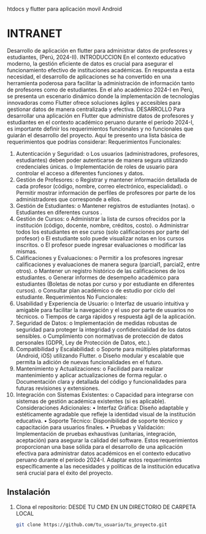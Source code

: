 htdocs y flutter para aplicación movil Android

# INTRANET

Desarrollo de aplicación en flutter para administrar datos de profesores
y estudiantes, (Perú, 2024-II).
INTRODUCCION
En el contexto educativo moderno, la gestión eficiente de datos es crucial para
asegurar el funcionamiento efectivo de instituciones académicas. En respuesta a
esta necesidad, el desarrollo de aplicaciones se ha convertido en una herramienta
poderosa para facilitar la administración de información tanto de profesores como
de estudiantes. En el año académico 2024-I en Perú, se presenta un escenario
dinámico donde la implementación de tecnologías innovadoras como Flutter
ofrece soluciones ágiles y accesibles para gestionar datos de manera centralizada
y efectiva.
DESARROLLO
Para desarrollar una aplicación en Flutter que administre datos de profesores y
estudiantes en el contexto académico peruano durante el período 2024-I, es
importante definir los requerimientos funcionales y no funcionales que guiarán el
desarrollo del proyecto. Aquí te presento una lista básica de requerimientos que
podrías considerar:
Requerimientos Funcionales:
1. Autenticación y Seguridad:
o Los usuarios (administradores, profesores, estudiantes) deben
poder autenticarse de manera segura utilizando credenciales
únicas.
o Implementación de roles de usuario para controlar el acceso a
diferentes funciones y datos.
2. Gestión de Profesores:
o Registrar y mantener información detallada de cada profesor
(código, nombre, correo electrónico, especialidad).
o Permitir mostrar información de perfiles de profesores por parte de
los administradores que corresponde a ellos.
3. Gestión de Estudiantes:
o Mantener registros de estudiantes (notas).
o Estudiantes en diferentes cursos .
4. Gestión de Cursos:
o Administrar la lista de cursos ofrecidos por la institución (código,
docente, nombre, créditos, costo).
o Administrar todos los estudiantes en ese curso (solo calificaciones
por parte del profesor)
o El estudiante solo puede visualizar notas en los cursos inscritos.
o El profesor puede ingresar evaluaciones o modificar las mismas.
5. Calificaciones y Evaluaciones:
o Permitir a los profesores ingresar calificaciones y evaluaciones de
manera segura (parcial1, parcial2, entre otros).
o Mantener un registro histórico de las calificaciones de los
estudiantes.
o Generar informes de desempeño académico para estudiantes
(Boletas de notas por curso y por estudiante en diferentes cursos).
o Consultar plan académico o de estudio por ciclo del estudiante.
Requerimientos No Funcionales:
1. Usabilidad y Experiencia de Usuario:
o Interfaz de usuario intuitiva y amigable para facilitar la navegación y
el uso por parte de usuarios no técnicos.
o Tiempos de carga rápidos y respuesta ágil de la aplicación.
2. Seguridad de Datos:
o Implementación de medidas robustas de seguridad para proteger la
integridad y confidencialidad de los datos sensibles.
o Cumplimiento con normativas de protección de datos personales
(GDPR, Ley de Protección de Datos, etc.).
3. Compatibilidad y Escalabilidad:
o Soporte para múltiples plataformas (Android, iOS) utilizando Flutter.
o Diseño modular y escalable que permita la adición de nuevas
funcionalidades en el futuro.
4. Mantenimiento y Actualizaciones:
o Facilidad para realizar mantenimiento y aplicar actualizaciones de
forma regular.
o Documentación clara y detallada del código y funcionalidades para
futuras revisiones y extensiones.
5. Integración con Sistemas Existentes:
o Capacidad para integrarse con sistemas de gestión académica
existentes (si es aplicable).
Consideraciones Adicionales:
• Interfaz Gráfica: Diseño adaptable y estéticamente agradable que refleje
la identidad visual de la institución educativa.
• Soporte Técnico: Disponibilidad de soporte técnico y capacitación para
usuarios finales.
• Pruebas y Validación: Implementación de pruebas exhaustivas (unitarias,
integración, aceptación) para asegurar la calidad del software.
Estos requerimientos proporcionan una base sólida para el desarrollo de una
aplicación efectiva para administrar datos académicos en el contexto educativo
peruano durante el período 2024-I. Adaptar estos requerimientos específicamente
a las necesidades y políticas de la institución educativa será crucial para el éxito
del proyecto.


## Instalación

1. Clona el repositorio: DESDE TU CMD EN UN DIRECTORIO DE CARPETA LOCAL
   ```bash
   git clone https://github.com/tu_usuario/tu_proyecto.git
